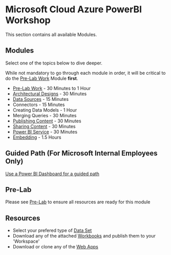 # Microsoft Cloud Azure PowerBI Workshop 
This section contains all available Modules.

## Modules
Select one of the topics below to dive deeper. 

While not mandatory to go through each module in order, it will be critical to do the [Pre-Lab Work](./1.%20Pre-Lab%20Work) Module **first**.

-	[Pre-Lab Work](./1.%20Pre-Lab%20Work) - 30 Minutes to 1 Hour
-	[Architectural Designs](./Architectural%20Designs) - 30 Minutes
-	[Data Sources](./Data%20Sources) - 15 Minutes
-	Connectors - 15 Minutes
-	Creating Data Models - 1 Hour
-	Merging Queries - 30 Minutes
-	[Publishing Content](./Publishing%20Content) - 30 Minutes
-	[Sharing Content](./Sharing%20Content) - 30 Minutes
-	[Power BI Service](./Power%20BI%20Service) - 30 Minutes
-	[Embedding](./Embedding) - 1.5 Hours

## Guided Path (For Microsoft Internal Employees Only)
[Use a Power BI Dashboard for a guided path](https://msit.powerbi.com/groups/me/apps/b8b1db8c-97e7-4bb6-a350-94f4b08ff7f3)

## Pre-Lab
Please see [Pre-Lab](https://github.com/hnc198/AzurePowerBI/tree/master/Hands-on%20Modules/1.%20Pre-Lab%20Work) to ensure all resources are ready for this module

## Resources
- Select your prefered type of [Data Set](https://github.com/hnc198/AzurePowerBI/tree/master/1.%20Data%20Sets)
- Download any of the attached [Workbooks](https://github.com/hnc198/AzurePowerBI/tree/master/2.%20Workbooks) and publish them to your 'Workspace' 
- Download or clone any of the [Web Apps](https://github.com/hnc198/AzurePowerBI/tree/master/3.%20Web%20Apps) 
